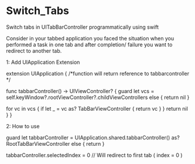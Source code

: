 # Switch_Tabs
Switch tabs in UITabBarController programmatically using swift

Consider in your tabbed application you faced the situation when you performed a task in one tab and after completion/ failure you want to redirect to another tab.

1: Add UIApplication Extension

extension UIApplication {
/*function will return reference to tabbarcontroller */

func tabbarController() -> UIViewController? {
  guard let vcs = self.keyWindow?.rootViewController?.childViewControllers else { return nil }
  
  for vc in vcs {
    if  let _ = vc as? TabBarViewController {
    return vc
    }
   }
   return nil
  }
}

2: How to use

guard let tabbarController = UIApplication.shared.tabbarController() as? RootTabBarViewController else { return }

tabbarController.selectedIndex = 0  // Will redirect to first tab ( index = 0 )

